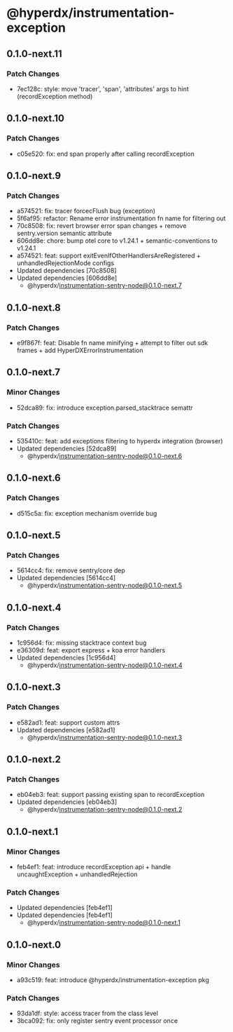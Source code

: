 # @hyperdx/instrumentation-exception

## 0.1.0-next.11

### Patch Changes

- 7ec128c: style: move 'tracer', 'span', 'attributes' args to hint (recordException method)

## 0.1.0-next.10

### Patch Changes

- c05e520: fix: end span properly after calling recordException

## 0.1.0-next.9

### Patch Changes

- a574521: fix: tracer forcecFlush bug (exception)
- 5f6af95: refactor: Rename error instrumentation fn name for filtering out
- 70c8508: fix: revert browser error span changes + remove sentry.version semantic attribute
- 606dd8e: chore: bump otel core to v1.24.1 + semantic-conventions to v1.24.1
- a574521: feat: support exitEvenIfOtherHandlersAreRegistered + unhandledRejectionMode configs
- Updated dependencies [70c8508]
- Updated dependencies [606dd8e]
  - @hyperdx/instrumentation-sentry-node@0.1.0-next.7

## 0.1.0-next.8

### Patch Changes

- e9f867f: feat: Disable fn name minifying + attempt to filter out sdk frames + add HyperDXErrorInstrumentation

## 0.1.0-next.7

### Minor Changes

- 52dca89: fix: introduce exception.parsed_stacktrace semattr

### Patch Changes

- 535410c: feat: add exceptions filtering to hyperdx integration (browser)
- Updated dependencies [52dca89]
  - @hyperdx/instrumentation-sentry-node@0.1.0-next.6

## 0.1.0-next.6

### Patch Changes

- d515c5a: fix: exception mechanism override bug

## 0.1.0-next.5

### Patch Changes

- 5614cc4: fix: remove sentry/core dep
- Updated dependencies [5614cc4]
  - @hyperdx/instrumentation-sentry-node@0.1.0-next.5

## 0.1.0-next.4

### Patch Changes

- 1c956d4: fix: missing stacktrace context bug
- e36309d: feat: export express + koa error handlers
- Updated dependencies [1c956d4]
  - @hyperdx/instrumentation-sentry-node@0.1.0-next.4

## 0.1.0-next.3

### Patch Changes

- e582ad1: feat: support custom attrs
- Updated dependencies [e582ad1]
  - @hyperdx/instrumentation-sentry-node@0.1.0-next.3

## 0.1.0-next.2

### Patch Changes

- eb04eb3: feat: support passing existing span to recordException
- Updated dependencies [eb04eb3]
  - @hyperdx/instrumentation-sentry-node@0.1.0-next.2

## 0.1.0-next.1

### Minor Changes

- feb4ef1: feat: introduce recordException api + handle uncaughtException + unhandledRejection

### Patch Changes

- Updated dependencies [feb4ef1]
- Updated dependencies [feb4ef1]
  - @hyperdx/instrumentation-sentry-node@0.1.0-next.1

## 0.1.0-next.0

### Minor Changes

- a93c519: feat: introduce @hyperdx/instrumentation-exception pkg

### Patch Changes

- 93da1df: style: access tracer from the class level
- 3bca092: fix: only register sentry event processor once
